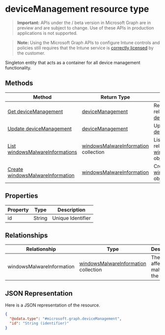 ﻿# deviceManagement resource type

> **Important:** APIs under the / beta version in Microsoft Graph are in preview and are subject to change. Use of these APIs in production applications is not supported.

> **Note:** Using the Microsoft Graph APIs to configure Intune controls and policies still requires that the Intune service is [correctly licensed](https://go.microsoft.com/fwlink/?linkid=839381) by the customer.

Singleton entity that acts as a container for all device management functionality.
## Methods
|Method|Return Type|Description|
|---|---|---|
|[Get deviceManagement](../api/intune_endpointprotection_devicemanagement_get.md)|[deviceManagement](../resources/intune_endpointprotection_devicemanagement.md)|Read properties and relationships of the [deviceManagement](../resources/intune_endpointprotection_devicemanagement.md) object.|
|[Update deviceManagement](../api/intune_endpointprotection_devicemanagement_update.md)|[deviceManagement](../resources/intune_endpointprotection_devicemanagement.md)|Update the properties of a [deviceManagement](../resources/intune_endpointprotection_devicemanagement.md) object.|
|[List windowsMalwareInformations](../api/intune_endpointprotection_windowsmalwareinformation_list.md)|[windowsMalwareInformation](../resources/intune_endpointprotection_windowsmalwareinformation.md) collection|List properties and relationships of the [windowsMalwareInformation](../resources/intune_endpointprotection_windowsmalwareinformation.md) objects.|
|[Create windowsMalwareInformation](../api/intune_endpointprotection_windowsmalwareinformation_create.md)|[windowsMalwareInformation](../resources/intune_endpointprotection_windowsmalwareinformation.md)|Create a new [windowsMalwareInformation](../resources/intune_endpointprotection_windowsmalwareinformation.md) object.|

## Properties
|Property|Type|Description|
|---|---|---|
|id|String|Unique Identifier|

## Relationships
|Relationship|Type|Description|
|---|---|---|
|windowsMalwareInformation|[windowsMalwareInformation](../resources/intune_endpointprotection_windowsmalwareinformation.md) collection|The list of affected malware in the tenant.|

## JSON Representation
Here is a JSON representation of the resource.
<!-- {
  "blockType": "resource",
  "keyProperty": "id",
  "@odata.type": "microsoft.graph.deviceManagement"
}
-->
```json
{
  "@odata.type": "#microsoft.graph.deviceManagement",
  "id": "String (identifier)"
}
```



